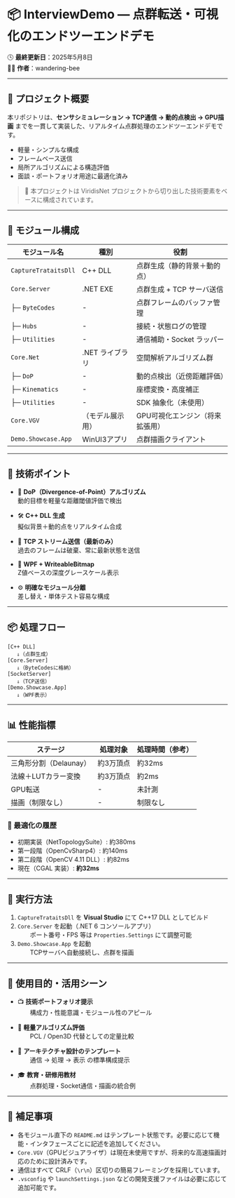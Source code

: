 
# 📦 InterviewDemo ― 点群転送・可視化のエンドツーエンドデモ

🕓 **最終更新日**：2025年5月8日  
🧑‍💻 **作者**：wandering-bee

---

## 🚀 プロジェクト概要

本リポジトリは、**センサシミュレーション → TCP通信 → 動的点検出 → GPU描画** までを一貫して実装した、リアルタイム点群処理のエンドツーエンドデモです。

- 軽量・シンプルな構成  
- フレームベース送信  
- 局所アルゴリズムによる構造評価  
- 面談・ポートフォリオ用途に最適化済み

> 🧪 本プロジェクトは ViridisNet プロジェクトから切り出した技術要素をベースに構成されています。

---

## 🧩 モジュール構成

| モジュール名              | 種別         | 役割                              |
|---------------------------|--------------|-----------------------------------|
| `CaptureTrataitsDll`      | C++ DLL      | 点群生成（静的背景＋動的点）     |
| `Core.Server`             | .NET EXE     | 点群生成 + TCP サーバ送信        |
| ├─ `ByteCodes`            | -            | 点群フレームのバッファ管理       |
| ├─ `Hubs`                 | -            | 接続・状態ログの管理             |
| ├─ `Utilities`            | -            | 通信補助・Socket ラッパー        |
| `Core.Net`                | .NET ライブラリ | 空間解析アルゴリズム群         |
| ├─ `DoP`                  | -            | 動的点検出（近傍距離評価）       |
| ├─ `Kinematics`           | -            | 座標変換・高度補正               |
| ├─ `Utilities`            | -            | SDK 抽象化（未使用）             |
| `Core.VGV`                | （モデル展示用）   | GPU可視化エンジン（将来拡張用） |
| `Demo.Showcase.App`       | WinUI3アプリ    | 点群描画クライアント             |

---

## 🧠 技術ポイント

- 🧠 **DoP（Divergence-of-Point）アルゴリズム**  
  動的目標を軽量な距離閾値評価で検出

- 🛠 **C++ DLL 生成**  
  擬似背景＋動的点をリアルタイム合成

- 🔄 **TCP ストリーム送信（最新のみ）**  
  過去のフレームは破棄、常に最新状態を送信

- 🎨 **WPF + WriteableBitmap**  
  Z値ベースの深度グレースケール表示

- ⚙️ **明確なモジュール分離**  
  差し替え・単体テスト容易な構成

---

## 📦 処理フロー

```
[C++ DLL]
   ⇓（点群生成）
[Core.Server]
   ⇓（ByteCodesに格納）
[SocketServer]
   ⇓（TCP送信）
[Demo.Showcase.App]
   ⇓（WPF表示）
```

---

## 📊 性能指標

| ステージ                | 処理対象       | 処理時間（参考） |
|------------------------|----------------|------------------|
| 三角形分割（Delaunay） | 約3万頂点      | 約32ms           |
| 法線＋LUTカラー変換     | 約3万頂点      | 約2ms            |
| GPU転送                | -              | 未計測           |
| 描画（制限なし）        | -              | 制限なし         |

### 🔧 最適化の履歴

- 初期実装（NetTopologySuite）: 約380ms  
- 第一段階（OpenCvSharp4）: 約140ms  
- 第二段階（OpenCV 4.11 DLL）: 約82ms  
- 現在（CGAL 実装）: **約32ms**

---

## 🧪 実行方法

1. `CaptureTrataitsDll` を **Visual Studio** にて C++17 DLL としてビルド
2. `Core.Server` を起動（.NET 6 コンソールアプリ）  
  ポート番号・FPS 等は `Properties.Settings` にて調整可能
3. `Demo.Showcase.App` を起動  
  TCPサーバへ自動接続し、点群を描画

---

## 🧰 使用目的・活用シーン

- 📺 **技術ポートフォリオ提示**  
  構成力・性能意識・モジュール性のアピール

- 🔬 **軽量アルゴリズム評価**  
  PCL / Open3D 代替としての定量比較

- 🧩 **アーキテクチャ設計のテンプレート**  
  通信 → 処理 → 表示 の標準構成提示

- 🎓 **教育・研修用教材**  
  点群処理・Socket通信・描画の統合例

---

## 📘 補足事項

- 各モジュール直下の `README.md` はテンプレート状態です。必要に応じて機能・インタフェースごとに記述を追加してください。
- `Core.VGV`（GPUビジュアライザ）は現在未使用ですが、将来的な高速描画対応のために設計済みです。
- 通信はすべて CRLF（`\r\n`）区切りの簡易フレーミングを採用しています。
- `.vsconfig` や `launchSettings.json` などの開発支援ファイルは必要に応じて追加可能です。
